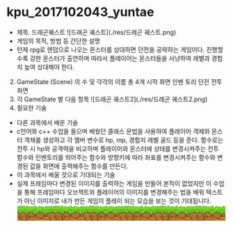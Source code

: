 # kpu_2017102043_yuntae
- 제목. 드래곤퀘스트 
![드래곤 궤스트](./res/드레곤 궤스트.png)
- 게임의 목적, 방법 등 간단한 설명
- 턴제 rpg로 렌덤으로 나오는 몬스터를 상대하면 던전을 공략하는 게임이다. 진행할수록 강한 몬스터가 출연하며 따라서 플레이어는 몬스터들을 사냥하여 레벨과 경험치 높여 상대해야 한다.   
2. GameState (Scene) 의 수 및 각각의 이름
총 4개
시작 화면
인벤 토리
던전
전투화면
3. 각 GameState 별 다음 항목
![드래곤 궤스트2](./res/드레곤 궤스트2.png)
4. 필요한 기술
- 다른 과목에서 배운 기술
- c언어와 c++ 수업을 들으며 배웠던 클래스 문법을 사용하여 플레이어 객체와 몬스터 객체를 생성하고 각 멤버 변수로 hp, mp, 경험치 레벨 골드 등을 준다. 함수로는 전투 시 hp와 공격력을 비교하며 플레이어와 몬스터에 상태를 변경시켜주는 전투 함수와 인벤토리를 띄어주는 함수와 방향키에 따라 좌표를 변경시켜주는 함수와 변경된 값을 화면에 출력해주는 함수를 만든다.   
- 이 과목에서 배울 것으로 기대되는 기술
- 실제 프레임마다 변경된 이미지를 출력하는 게임을 만들어 본적이 없었지만 이 수업을 통해 프레임마다 오브젝트와 플레이어의 이미지를 변경해주는 법을 배워 텍스트가 아닌 이미지로 내가 만든 게임이 플레이 되는 모습을 보는 것이 기대됩니다.  
![grass](./res/grass.png)
